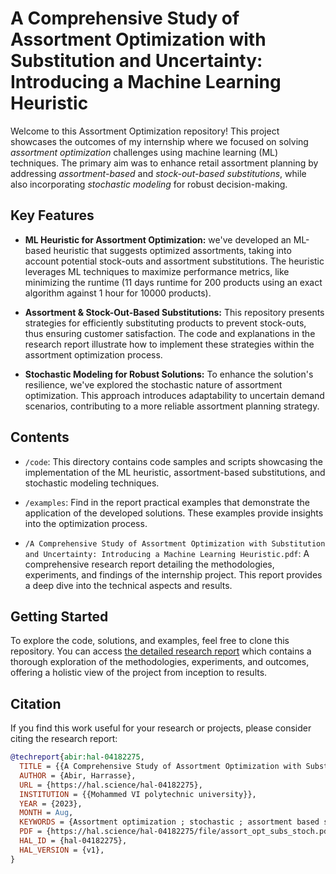 # A Comprehensive Study of Assortment Optimization with Substitution and Uncertainty: Introducing a Machine Learning Heuristic

Welcome to this Assortment Optimization repository! This project showcases the outcomes of my internship where we focused on solving *assortment optimization* challenges using machine learning (ML) techniques. The primary aim was to enhance retail assortment planning by addressing *assortment-based* and *stock-out-based substitutions*, while also incorporating *stochastic modeling* for robust decision-making.

## Key Features

- **ML Heuristic for Assortment Optimization:** we've developed an ML-based heuristic that suggests optimized assortments, taking into account potential stock-outs and assortment substitutions. The heuristic leverages ML techniques to maximize performance metrics, like minimizing the runtime (11 days runtime for 200 products using an exact algorithm against 1 hour for 10000 products).

- **Assortment & Stock-Out-Based Substitutions:** This repository presents strategies for efficiently substituting products to prevent stock-outs, thus ensuring customer satisfaction. The code and explanations in the research report illustrate how to implement these strategies within the assortment optimization process.

- **Stochastic Modeling for Robust Solutions:** To enhance the solution's resilience, we've explored the stochastic nature of assortment optimization. This approach introduces adaptability to uncertain demand scenarios, contributing to a more reliable assortment planning strategy.

## Contents

- `/code`: This directory contains code samples and scripts showcasing the implementation of the ML heuristic, assortment-based substitutions, and stochastic modeling techniques.

- `/examples`: Find in the report practical examples that demonstrate the application of the developed solutions. These examples provide insights into the optimization process.
- `/A Comprehensive Study of Assortment Optimization with Substitution and Uncertainty: Introducing a Machine Learning Heuristic.pdf`: A comprehensive research report detailing the methodologies, experiments, and findings of the internship project. This report provides a deep dive into the technical aspects and results.

## Getting Started

To explore the code, solutions, and examples, feel free to clone this repository. You can access [the detailed research report](https://hal.science/hal-04182275) which contains a thorough exploration of the methodologies, experiments, and outcomes, offering a holistic view of the project from inception to results.

## Citation

If you find this work useful for your research or projects, please consider citing the research report:

```bibtex
@techreport{abir:hal-04182275,
  TITLE = {{A Comprehensive Study of Assortment Optimization with Substitution and Uncertainty: Introducing a Machine Learning Heuristic}},
  AUTHOR = {Abir, Harrasse},
  URL = {https://hal.science/hal-04182275},
  INSTITUTION = {{Mohammed VI polytechnic university}},
  YEAR = {2023},
  MONTH = Aug,
  KEYWORDS = {Assortment optimization ; stochastic ; assortment based substitution ; stock-out based substitution},
  PDF = {https://hal.science/hal-04182275/file/assort_opt_subs_stoch.pdf},
  HAL_ID = {hal-04182275},
  HAL_VERSION = {v1},
}
